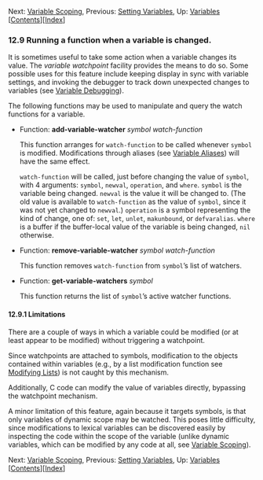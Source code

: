

Next: [Variable Scoping](Variable-Scoping.html), Previous: [Setting Variables](Setting-Variables.html), Up: [Variables](Variables.html)   \[[Contents](index.html#SEC_Contents "Table of contents")]\[[Index](Index.html "Index")]

### 12.9 Running a function when a variable is changed.

It is sometimes useful to take some action when a variable changes its value. The *variable watchpoint* facility provides the means to do so. Some possible uses for this feature include keeping display in sync with variable settings, and invoking the debugger to track down unexpected changes to variables (see [Variable Debugging](Variable-Debugging.html)).

The following functions may be used to manipulate and query the watch functions for a variable.

*   Function: **add-variable-watcher** *symbol watch-function*

    This function arranges for `watch-function` to be called whenever `symbol` is modified. Modifications through aliases (see [Variable Aliases](Variable-Aliases.html)) will have the same effect.

    `watch-function` will be called, just before changing the value of `symbol`, with 4 arguments: `symbol`, `newval`, `operation`, and `where`. `symbol` is the variable being changed. `newval` is the value it will be changed to. (The old value is available to `watch-function` as the value of `symbol`, since it was not yet changed to `newval`.) `operation` is a symbol representing the kind of change, one of: `set`, `let`, `unlet`, `makunbound`, or `defvaralias`. `where` is a buffer if the buffer-local value of the variable is being changed, `nil` otherwise.

<!---->

*   Function: **remove-variable-watcher** *symbol watch-function*

    This function removes `watch-function` from `symbol`’s list of watchers.

<!---->

*   Function: **get-variable-watchers** *symbol*

    This function returns the list of `symbol`’s active watcher functions.

#### 12.9.1 Limitations

There are a couple of ways in which a variable could be modified (or at least appear to be modified) without triggering a watchpoint.

Since watchpoints are attached to symbols, modification to the objects contained within variables (e.g., by a list modification function see [Modifying Lists](Modifying-Lists.html)) is not caught by this mechanism.

Additionally, C code can modify the value of variables directly, bypassing the watchpoint mechanism.

A minor limitation of this feature, again because it targets symbols, is that only variables of dynamic scope may be watched. This poses little difficulty, since modifications to lexical variables can be discovered easily by inspecting the code within the scope of the variable (unlike dynamic variables, which can be modified by any code at all, see [Variable Scoping](Variable-Scoping.html)).

Next: [Variable Scoping](Variable-Scoping.html), Previous: [Setting Variables](Setting-Variables.html), Up: [Variables](Variables.html)   \[[Contents](index.html#SEC_Contents "Table of contents")]\[[Index](Index.html "Index")]

